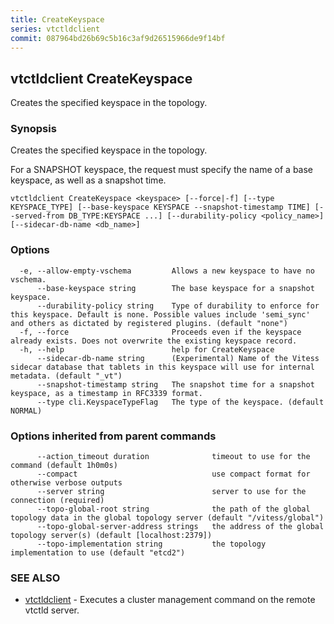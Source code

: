 ```yaml
---
title: CreateKeyspace
series: vtctldclient
commit: 087964bd26b69c5b16c3af9d26515966de9f14bf
---
```

## vtctldclient CreateKeyspace

Creates the specified keyspace in the topology.

### Synopsis

Creates the specified keyspace in the topology.
	
For a SNAPSHOT keyspace, the request must specify the name of a base keyspace,
as well as a snapshot time.

```
vtctldclient CreateKeyspace <keyspace> [--force|-f] [--type KEYSPACE_TYPE] [--base-keyspace KEYSPACE --snapshot-timestamp TIME] [--served-from DB_TYPE:KEYSPACE ...] [--durability-policy <policy_name>] [--sidecar-db-name <db_name>]
```

### Options

```
  -e, --allow-empty-vschema         Allows a new keyspace to have no vschema.
      --base-keyspace string        The base keyspace for a snapshot keyspace.
      --durability-policy string    Type of durability to enforce for this keyspace. Default is none. Possible values include 'semi_sync' and others as dictated by registered plugins. (default "none")
  -f, --force                       Proceeds even if the keyspace already exists. Does not overwrite the existing keyspace record.
  -h, --help                        help for CreateKeyspace
      --sidecar-db-name string      (Experimental) Name of the Vitess sidecar database that tablets in this keyspace will use for internal metadata. (default "_vt")
      --snapshot-timestamp string   The snapshot time for a snapshot keyspace, as a timestamp in RFC3339 format.
      --type cli.KeyspaceTypeFlag   The type of the keyspace. (default NORMAL)
```

### Options inherited from parent commands

```
      --action_timeout duration              timeout to use for the command (default 1h0m0s)
      --compact                              use compact format for otherwise verbose outputs
      --server string                        server to use for the connection (required)
      --topo-global-root string              the path of the global topology data in the global topology server (default "/vitess/global")
      --topo-global-server-address strings   the address of the global topology server(s) (default [localhost:2379])
      --topo-implementation string           the topology implementation to use (default "etcd2")
```

### SEE ALSO

* [vtctldclient](../)	 - Executes a cluster management command on the remote vtctld server.


